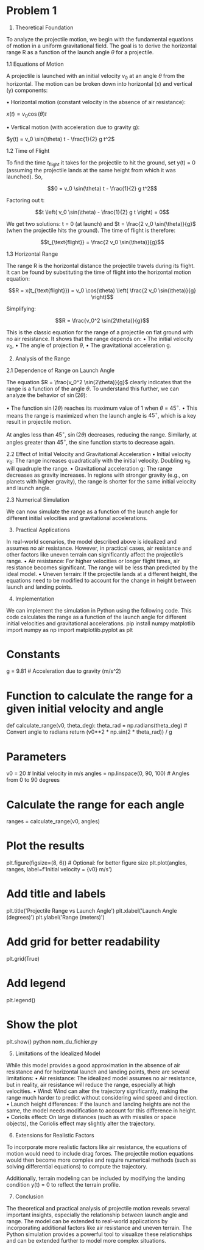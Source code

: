 # Problem 1
1. Theoretical Foundation

To analyze the projectile motion, we begin with the fundamental equations of motion in a uniform gravitational field. The goal is to derive the horizontal range R as a function of the launch angle $\theta$ for a projectile.

1.1 Equations of Motion

A projectile is launched with an initial velocity $v_0$ at an angle $\theta$ from the horizontal. The motion can be broken down into horizontal (x) and vertical (y) components:

•	Horizontal motion (constant velocity in the absence of air resistance):

$x(t) = v_0 \cos(\theta) t$



•	Vertical motion (with acceleration due to gravity g):

$y(t) = v_0 \sin(\theta) t - \frac{1}{2} g t^2$


1.2 Time of Flight

To find the time $t_{\text{flight}}$ it takes for the projectile to hit the ground, set y(t) = 0 (assuming the projectile lands at the same height from which it was launched). So,

$$0 = v_0 \sin(\theta) t - \frac{1}{2} g t^2$$

Factoring out t:

$$t \left( v_0 \sin(\theta) - \frac{1}{2} g t \right) = 0$$

We get two solutions: t = 0 (at launch) and $t = \frac{2 v_0 \sin(\theta)}{g}$ (when the projectile hits the ground). The time of flight is therefore:

$$t_{\text{flight}} = \frac{2 v_0 \sin(\theta)}{g}$$

1.3 Horizontal Range

The range R is the horizontal distance the projectile travels during its flight. It can be found by substituting the time of flight into the horizontal motion equation:

$$R = x(t_{\text{flight}}) = v_0 \cos(\theta) \left( \frac{2 v_0 \sin(\theta)}{g} \right)$$

Simplifying:

$$R = \frac{v_0^2 \sin(2\theta)}{g}$$

This is the classic equation for the range of a projectile on flat ground with no air resistance. It shows that the range depends on:
•	The initial velocity $v_0$,
•	The angle of projection $\theta$,
•	The gravitational acceleration g.

2. Analysis of the Range

2.1 Dependence of Range on Launch Angle

The equation $R = \frac{v_0^2 \sin(2\theta)}{g}$ clearly indicates that the range is a function of the angle $\theta$. 
To understand this further, we can analyze the behavior of $\sin(2\theta)$:

•	The function $\sin(2\theta)$ reaches its maximum value of 1 when $\theta$ = $45^\circ$.
•	This means the range is maximized when the launch angle is $45^\circ$, which is a key result in projectile motion.

At angles less than $45^\circ$, $\sin(2\theta)$ decreases, reducing the range. Similarly, at angles greater than $45^\circ$, the sine function starts to decrease again.

2.2 Effect of Initial Velocity and Gravitational Acceleration
•	Initial velocity $v_0$: The range increases quadratically with the initial velocity. Doubling $v_0$ will quadruple the range.
•	Gravitational acceleration g: The range decreases as gravity increases. In regions with stronger gravity (e.g., on planets with higher gravity), the range is shorter for the same initial velocity and launch angle.

2.3 Numerical Simulation

We can now simulate the range as a function of the launch angle for different initial velocities and gravitational accelerations.

3. Practical Applications

In real-world scenarios, the model described above is idealized and assumes no air resistance. However, in practical cases, air resistance and other factors like uneven terrain can significantly affect the projectile’s range.
•	Air resistance: For higher velocities or longer flight times, air resistance becomes significant. The range will be less than predicted by the ideal model.
•	Uneven terrain: If the projectile lands at a different height, the equations need to be modified to account for the change in height between launch and landing points.

4. Implementation

We can implement the simulation in Python using the following code. This code calculates the range as a function of the launch angle for different initial velocities and gravitational accelerations.
pip install numpy matplotlib
import numpy as np
import matplotlib.pyplot as plt

# Constants
g = 9.81  # Acceleration due to gravity (m/s^2)

# Function to calculate the range for a given initial velocity and angle
def calculate_range(v0, theta_deg):
    theta_rad = np.radians(theta_deg)  # Convert angle to radians
    return (v0**2 * np.sin(2 * theta_rad)) / g

# Parameters
v0 = 20  # Initial velocity in m/s
angles = np.linspace(0, 90, 100)  # Angles from 0 to 90 degrees

# Calculate the range for each angle
ranges = calculate_range(v0, angles)

# Plot the results
plt.figure(figsize=(8, 6))  # Optional: for better figure size
plt.plot(angles, ranges, label=f'Initial velocity = {v0} m/s')

# Add title and labels
plt.title('Projectile Range vs Launch Angle')
plt.xlabel('Launch Angle (degrees)')
plt.ylabel('Range (meters)')

# Add grid for better readability
plt.grid(True)

# Add legend
plt.legend()

# Show the plot
plt.show()
python nom_du_fichier.py

5. Limitations of the Idealized Model

While this model provides a good approximation in the absence of air resistance and for horizontal launch and landing points, there are several limitations:
•	Air resistance: The idealized model assumes no air resistance, but in reality, air resistance will reduce the range, especially at high velocities.
•	Wind: Wind can alter the trajectory significantly, making the range much harder to predict without considering wind speed and direction.
•	Launch height differences: If the launch and landing heights are not the same, the model needs modification to account for this difference in height.
•	Coriolis effect: On large distances (such as with missiles or space objects), the Coriolis effect may slightly alter the trajectory.

6. Extensions for Realistic Factors

To incorporate more realistic factors like air resistance, the equations of motion would need to include drag forces. The projectile motion equations would then become more complex and require numerical methods (such as solving differential equations) to compute the trajectory.

Additionally, terrain modeling can be included by modifying the landing condition y(t) = 0 to reflect the terrain profile.

7. Conclusion

The theoretical and practical analysis of projectile motion reveals several important insights, especially the relationship between launch angle and range. The model can be extended to real-world applications by incorporating additional factors like air resistance and uneven terrain. The Python simulation provides a powerful tool to visualize these relationships and can be extended further to model more complex situations.